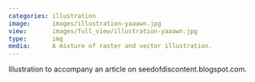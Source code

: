 ```yaml
---
categories: illustration
image:      images/illustration-yaaawn.jpg
view:       images/full_view/illustration-yaaawn.jpg
type:       img
media:      A mixture of raster and vector illustration.
---
```

Illustration to accompany an article on seedofdiscontent.blogspot.com.
